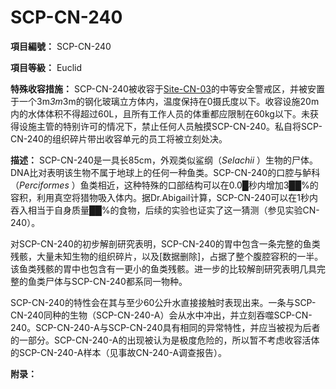 # SCP-CN-240

**項目編號：** SCP-CN-240

**項目等級：** Euclid

**特殊收容措施：** SCP-CN-240被收容于[Site-CN-03](//scp-wiki-cn.wikidot.com/site-cn-03)的中等安全警戒区，并被安置于一个3m*3m*3m的钢化玻璃立方体内，温度保持在0摄氏度以下。收容设施20m内的水体体积不得超过60L，且所有工作人员的体重都应限制在60kg以下。未获得设施主管的特别许可的情况下，禁止任何人员触摸SCP-CN-240。私自将SCP-CN-240的组织碎片带出收容单元的员工将被立刻处决。

**描述：** SCP-CN-240是一具长85cm，外观类似鲨纲（*Selachii* ）生物的尸体。DNA比对表明该生物不属于地球上的任何一种鱼类。SCP-CN-240的口腔与鲈科（*Perciformes* ）鱼类相近，这种特殊的口部结构可以在0.0█秒内增加3██%的容积，利用真空将猎物吸入体内。据Dr.Abigail计算，SCP-CN-240可以在1秒内吞入相当于自身质量██%的食物，后续的实验也证实了这一猜测（参见实验CN-240）。

对SCP-CN-240的初步解剖研究表明，SCP-CN-240的胃中包含一条完整的鱼类残骸，大量未知生物的组织碎片，以及[数据删除]，占据了整个腹腔容积的一半。该鱼类残骸的胃中也包含有一更小的鱼类残骸。进一步的比较解剖研究表明几具完整的鱼类尸体与SCP-CN-240都系同一物种。

SCP-CN-240的特性会在其与至少60公升水直接接触时表现出来。一条与SCP-CN-240同种的生物（SCP-CN-240-A）会从水中冲出，并立刻吞噬SCP-CN-240。SCP-CN-240-A与SCP-CN-240具有相同的异常特性，并应当被视为后者的一部分。SCP-CN-240-A的出现被认为是极度危险的，所以暂不考虑收容活体的SCP-CN-240-A样本（见事故CN-240-A调查报告）。

**附录：** 





